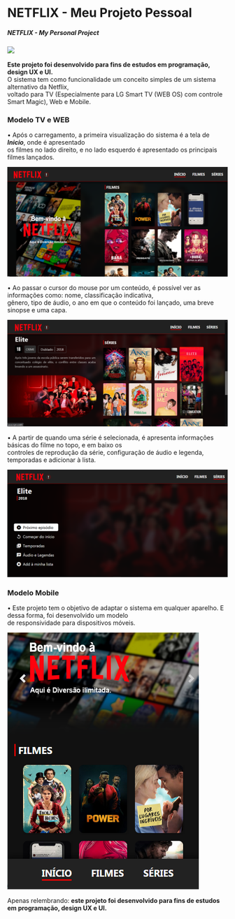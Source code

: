 <h1>NETFLIX - Meu Projeto Pessoal</h1>
</hr>
<h5>NETFLIX - My Personal Project</h5>

<img src="https://img.shields.io/badge/Jquery-2.1.0-blue">

<p><b>Este projeto foi desenvolvido para fins de estudos em programação, design UX e UI.</b></br>
O sistema tem como funcionalidade um conceito simples de um sistema alternativo da Netflix,</br>
voltado para TV (Especialmente para LG Smart TV (WEB OS) com controle Smart Magic), Web e Mobile.</p>

<h3>Modelo TV e WEB</h3>
<p>• Após o carregamento, a primeira visualização do sistema é a tela de <em><b>Inicio</b></em>, onde é apresentado</br>
os filmes no lado direito, e no lado esquerdo é apresentado os principais filmes lançados.</p>
<img src="https://raw.githubusercontent.com/myjefferson/NETFLIX-MyPersonalProject/main/assets/images/interface/t1.png">
</br>

<p>• Ao passar o cursor do mouse por um conteúdo, é possível ver as informações como: nome, classificação indicativa,</br>
gênero, tipo de áudio, o ano em que o conteúdo foi lançado, uma breve sinopse e uma capa.</p>
<img src="https://raw.githubusercontent.com/myjefferson/NETFLIX-MyPersonalProject/main/assets/images/interface/t6.png">
</br>

<p>• A partir de quando uma série é selecionada, é apresenta informações básicas do filme no topo, e em baixo os</br> 
controles de reprodução da série, configuração de áudio e legenda, temporadas e adicionar à lista.</p>
<img src="https://raw.githubusercontent.com/myjefferson/NETFLIX-MyPersonalProject/main/assets/images/interface/t3.png">
</br>

<h3>Modelo Mobile</h3>
<p>• Este projeto tem o objetivo de adaptar o sistema em qualquer aparelho. E dessa forma, foi desenvolvido um modelo</br>
de responsividade para dispositivos móveis.</p>
<img src="https://raw.githubusercontent.com/myjefferson/NETFLIX-MyPersonalProject/main/assets/images/interface/t4.png">
</br>

</hr>
<p>Apenas relembrando: <b>este projeto foi desenvolvido para fins de estudos em programação, design UX e UI.</b></br>
